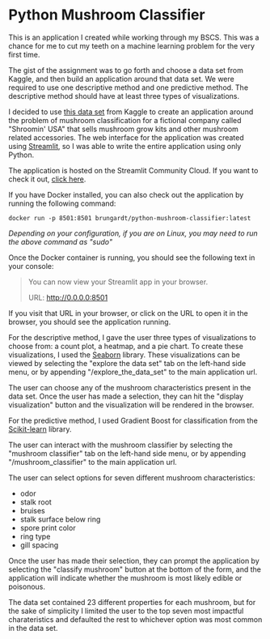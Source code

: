 # Python Mushroom Classifier

This is an application I created while working through my BSCS. This was a chance for me to cut my teeth on a machine learning problem for the very first time.  

The gist of the assignment was to go forth and choose a data set from Kaggle, and then build an application around that data set. We were required to use one descriptive method and one predictive method. The descriptive method should have at least three types of visualizations.

I decided to use [this data set](https://www.kaggle.com/datasets/uciml/mushroom-classification) from Kaggle to create an application around the problem of mushroom classification for a fictional company called "Shroomin' USA" that sells mushroom grow kits and other mushroom related accessories. The web interface for the application was created using [Streamlit](https://streamlit.io/), so I was able to write the entire application using only Python. 

The application is hosted on the Streamlit Community Cloud. If you want to check it out, [click here](https://brungardtdb-shroomin-usa-mushroom-classifier-main-0imnba.streamlit.app).


If you have Docker installed, you can also check out the application by running the following command:

`docker run -p 8501:8501 brungardt/python-mushroom-classifier:latest`

*Depending on your configuration, if you are on Linux, you may need to run the above command as "sudo"*

Once the Docker container is running, you should see the following text in your console:

> You can now view your Streamlit app in your browser.
>
>  URL: http://0.0.0.0:8501

If you visit that URL in your browser, or click on the URL to open it in the browser, you should see the application running.

For the descriptive method, I gave the user three types of visualizations to choose from: a count plot, a heatmap, and a pie chart. To create these visualizations, I used the [Seaborn](https://seaborn.pydata.org/) library. These visualizations can be viewed by selecting the "explore the data set" tab on the left-hand side menu, or by appending "/explore_the_data_set" to the main application url. 

The user can choose any of the mushroom characteristics present in the data set. Once the user has made a selection, they can hit the "display visualization" button and the visualization will be rendered in the browser.

For the predictive method, I used Gradient Boost for classification from the [Scikit-learn](https://scikit-learn.org/stable/) library. 

The user can interact with the mushroom classifier by selecting the "mushroom classifier" tab on the left-hand side menu, or by appending "/mushroom_classifier" to the main application url. 

The user can select options for seven different mushroom characteristics: 

* odor
* stalk root
* bruises
* stalk surface below ring
* spore print color
* ring type
* gill spacing

Once the user has made their selection, they can prompt the application by selecting the "classify mushroom" button at the bottom of the form, and the application will indicate whether the mushroom is most likely edible or poisonous. 

The data set contained 23 different properties for each mushroom, but for the sake of simplicity I limited the user to the top seven most impactful charateristics and defaulted the rest to whichever option was most common in the data set. 